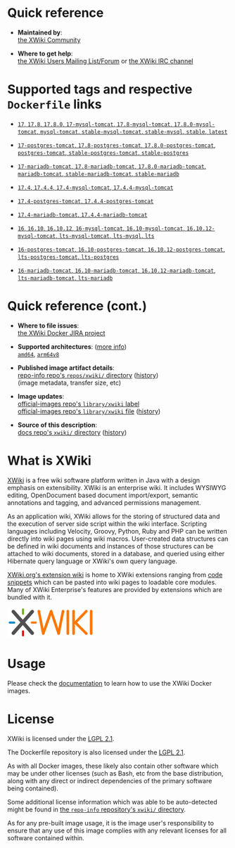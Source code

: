 <!--

********************************************************************************

WARNING:

    DO NOT EDIT "xwiki/README.md"

    IT IS AUTO-GENERATED

    (from the other files in "xwiki/" combined with a set of templates)

********************************************************************************

-->

# Quick reference

-	**Maintained by**:  
	[the XWiki Community](https://github.com/xwiki-contrib/docker-xwiki)

-	**Where to get help**:  
	[the XWiki Users Mailing List/Forum](http://dev.xwiki.org/xwiki/bin/view/Community/MailingLists) or [the XWiki IRC channel](http://dev.xwiki.org/xwiki/bin/view/Community/IRC)

# Supported tags and respective `Dockerfile` links

-	[`17`, `17.8`, `17.8.0`, `17-mysql-tomcat`, `17.8-mysql-tomcat`, `17.8.0-mysql-tomcat`, `mysql-tomcat`, `stable-mysql-tomcat`, `stable-mysql`, `stable`, `latest`](https://github.com/xwiki-contrib/docker-xwiki/blob/2ce93543fbe0ae91515d65b66754ee08d2ed0ebb/17/mysql-tomcat/Dockerfile)

-	[`17-postgres-tomcat`, `17.8-postgres-tomcat`, `17.8.0-postgres-tomcat`, `postgres-tomcat`, `stable-postgres-tomcat`, `stable-postgres`](https://github.com/xwiki-contrib/docker-xwiki/blob/2ce93543fbe0ae91515d65b66754ee08d2ed0ebb/17/postgres-tomcat/Dockerfile)

-	[`17-mariadb-tomcat`, `17.8-mariadb-tomcat`, `17.8.0-mariadb-tomcat`, `mariadb-tomcat`, `stable-mariadb-tomcat`, `stable-mariadb`](https://github.com/xwiki-contrib/docker-xwiki/blob/2ce93543fbe0ae91515d65b66754ee08d2ed0ebb/17/mariadb-tomcat/Dockerfile)

-	[`17.4`, `17.4.4`, `17.4-mysql-tomcat`, `17.4.4-mysql-tomcat`](https://github.com/xwiki-contrib/docker-xwiki/blob/389255b066150c314db18921de98742b1ccc496d/17.4/mysql-tomcat/Dockerfile)

-	[`17.4-postgres-tomcat`, `17.4.4-postgres-tomcat`](https://github.com/xwiki-contrib/docker-xwiki/blob/389255b066150c314db18921de98742b1ccc496d/17.4/postgres-tomcat/Dockerfile)

-	[`17.4-mariadb-tomcat`, `17.4.4-mariadb-tomcat`](https://github.com/xwiki-contrib/docker-xwiki/blob/389255b066150c314db18921de98742b1ccc496d/17.4/mariadb-tomcat/Dockerfile)

-	[`16`, `16.10`, `16.10.12`, `16-mysql-tomcat`, `16.10-mysql-tomcat`, `16.10.12-mysql-tomcat`, `lts-mysql-tomcat`, `lts-mysql`, `lts`](https://github.com/xwiki-contrib/docker-xwiki/blob/78748121cc2e917aa96dd18c45aeb20bc7181d7c/16/mysql-tomcat/Dockerfile)

-	[`16-postgres-tomcat`, `16.10-postgres-tomcat`, `16.10.12-postgres-tomcat`, `lts-postgres-tomcat`, `lts-postgres`](https://github.com/xwiki-contrib/docker-xwiki/blob/78748121cc2e917aa96dd18c45aeb20bc7181d7c/16/postgres-tomcat/Dockerfile)

-	[`16-mariadb-tomcat`, `16.10-mariadb-tomcat`, `16.10.12-mariadb-tomcat`, `lts-mariadb-tomcat`, `lts-mariadb`](https://github.com/xwiki-contrib/docker-xwiki/blob/78748121cc2e917aa96dd18c45aeb20bc7181d7c/16/mariadb-tomcat/Dockerfile)

# Quick reference (cont.)

-	**Where to file issues**:  
	[the XWiki Docker JIRA project](http://jira.xwiki.org/browse/XDOCKER)

-	**Supported architectures**: ([more info](https://github.com/docker-library/official-images#architectures-other-than-amd64))  
	[`amd64`](https://hub.docker.com/r/amd64/xwiki/), [`arm64v8`](https://hub.docker.com/r/arm64v8/xwiki/)

-	**Published image artifact details**:  
	[repo-info repo's `repos/xwiki/` directory](https://github.com/docker-library/repo-info/blob/master/repos/xwiki) ([history](https://github.com/docker-library/repo-info/commits/master/repos/xwiki))  
	(image metadata, transfer size, etc)

-	**Image updates**:  
	[official-images repo's `library/xwiki` label](https://github.com/docker-library/official-images/issues?q=label%3Alibrary%2Fxwiki)  
	[official-images repo's `library/xwiki` file](https://github.com/docker-library/official-images/blob/master/library/xwiki) ([history](https://github.com/docker-library/official-images/commits/master/library/xwiki))

-	**Source of this description**:  
	[docs repo's `xwiki/` directory](https://github.com/docker-library/docs/tree/master/xwiki) ([history](https://github.com/docker-library/docs/commits/master/xwiki))

# What is XWiki

[XWiki](http://xwiki.org) is a free wiki software platform written in Java with a design emphasis on extensibility. XWiki is an enterprise wiki. It includes WYSIWYG editing, OpenDocument based document import/export, semantic annotations and tagging, and advanced permissions management.

As an application wiki, XWiki allows for the storing of structured data and the execution of server side script within the wiki interface. Scripting languages including Velocity, Groovy, Python, Ruby and PHP can be written directly into wiki pages using wiki macros. User-created data structures can be defined in wiki documents and instances of those structures can be attached to wiki documents, stored in a database, and queried using either Hibernate query language or XWiki's own query language.

[XWiki.org's extension wiki](http://extensions.xwiki.org) is home to XWiki extensions ranging from [code snippets](http://snippets.xwiki.org) which can be pasted into wiki pages to loadable core modules. Many of XWiki Enterprise's features are provided by extensions which are bundled with it.

![logo](https://raw.githubusercontent.com/docker-library/docs/6fb07a8dacbad5cc548b87e4c267823a4aa98660/xwiki/logo.png)

# Usage

Please check the [documentation](https://github.com/xwiki-contrib/docker-xwiki/blob/master/README.md) to learn how to use the XWiki Docker images.

# License

XWiki is licensed under the [LGPL 2.1](https://github.com/xwiki-contrib/docker-xwiki/blob/master/LICENSE).

The Dockerfile repository is also licensed under the [LGPL 2.1](https://github.com/xwiki-contrib/docker-xwiki/blob/master/LICENSE).

As with all Docker images, these likely also contain other software which may be under other licenses (such as Bash, etc from the base distribution, along with any direct or indirect dependencies of the primary software being contained).

Some additional license information which was able to be auto-detected might be found in [the `repo-info` repository's `xwiki/` directory](https://github.com/docker-library/repo-info/tree/master/repos/xwiki).

As for any pre-built image usage, it is the image user's responsibility to ensure that any use of this image complies with any relevant licenses for all software contained within.
